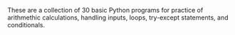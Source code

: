 These are a collection of 30 basic Python programs for practice of arithmethic calculations, handling inputs, loops, try-except statements, and conditionals. 
